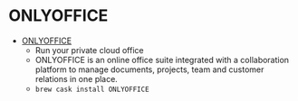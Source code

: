 # ONLYOFFICE
- [ONLYOFFICE](https://www.onlyoffice.com/)
  -  Run your private cloud office
  - ONLYOFFICE is an online office suite integrated with a collaboration platform to manage documents, projects, team and customer relations in one place.
  - `brew cask install ONLYOFFICE`
